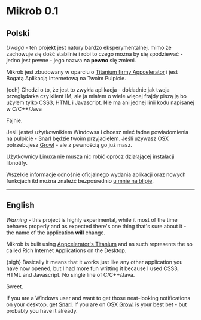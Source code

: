# Mikrob 0.1

## Polski

*Uwaga* - ten projekt jest natury bardzo eksperymentalnej, mimo że zachowuje się dość stabilnie i robi to czego można by się spodziewać - jedno jest pewne - jego nazwa **na pewno** się zmieni.

Mikrob jest zbudowany w oparciu o [Titanium firmy Appcelerator](http://appcelerator.com) i jest Bogatą Aplikacją Internetową na Twoim Pulpicie.

{ech} Chodzi o to, że jest to zwykła aplikacja - dokładnie jak twoja przeglądarka czy klient IM, ale ja miałem o wiele więcej frajdy piszą ją bo użyłem tylko CSS3, HTML i Javascript. Nie ma ani jednej linii kodu napisanej w C/C++/Java

Fajnie.

Jeśli jesteś użytkownikiem Windowsa i chcesz mieć ładne powiadomienia na pulpicie - [Snarl](http://www.fullphat.net/) będzie twoim przyjacielem. Jeśli używasz OSX potrzebujesz [Growl](http://growl.info) - ale z pewnością go już masz.

Użytkownicy Linuxa nie musza nic robić oprócz działającej instalacji libnotify.

Wszelkie informacje odnośnie oficjalnego wydania aplikacji oraz nowych funkcjach itd można znaleźć bezpośrednio [u mnie na blipie](http://plugawy.blip.pl).


***
## English
*Warning* - this project is highly experimental, while it most of the time behaves properly and as expected there's one thing that's sure about it - the name of the application **will** change.

Mikrob is built using [Appcelerator's Titanium](http://appcelerator.com) and as such represents the so called Rich Internet Applications on the Desktop.

{sigh} Basically it means that it works just like any other application you have now opened, but I had more fun writting it because I used CSS3, HTML and Javascript. No single line of C/C++/Java.

Sweet.

If you are a Windows user and want to get those neat-looking notifications on your desktop, get [Snarl](http://www.fullphat.net/index.php). If you are on OSX [Growl](http://growl.info) is your best bet - but probably you have it already.
